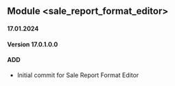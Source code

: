 ## Module <sale_report_format_editor>

#### 17.01.2024
#### Version 17.0.1.0.0
#### ADD
- Initial commit for Sale Report Format Editor
